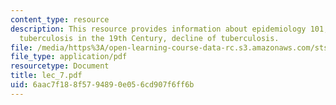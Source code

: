 ```yaml
---
content_type: resource
description: This resource provides information about epidemiology 101, tuberculosis,
  tuberculosis in the 19th Century, decline of tuberculosis.
file: /media/https%3A/open-learning-course-data-rc.s3.amazonaws.com/sts-005-disease-and-society-in-america-fall-2005/6aac7f188f5794890e056cd907f6ff6b_lec_7.pdf
file_type: application/pdf
resourcetype: Document
title: lec_7.pdf
uid: 6aac7f18-8f57-9489-0e05-6cd907f6ff6b
---
```

